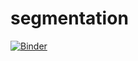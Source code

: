 # segmentation

[![Binder](https://mybinder.org/badge_logo.svg)](https://mybinder.org/v2/gh/NourheneBoulares/Segmentation/main?filepath=clustering.ipynb)
